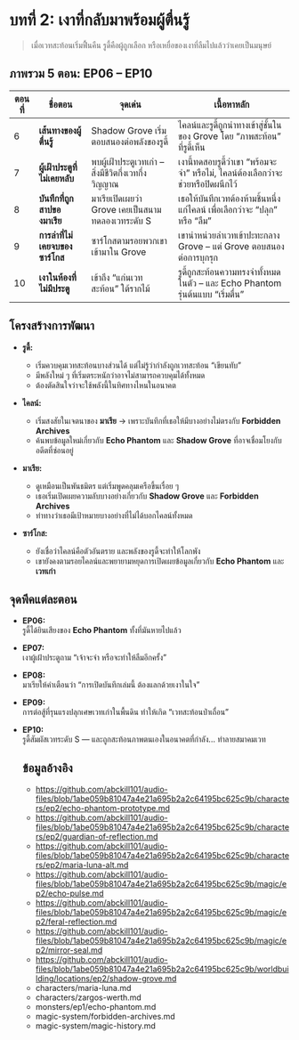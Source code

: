 # บทที่ 2: เงาที่กลับมาพร้อมผู้ตื่นรู้

> เมื่อเวทสะท้อนเริ่มฟื้นคืน รูดี้คือผู้ถูกเลือก หรือเหยื่อของเงาที่ลืมไปแล้วว่าเคยเป็นมนุษย์

## ภาพรวม 5 ตอน: EP06 – EP10

| ตอนที่ | ชื่อตอน                       | จุดเด่น                                                        | เนื้อหาหลัก                                                                 |
|--------|--------------------------------|----------------------------------------------------------------|-----------------------------------------------------------------------------|
| 6      | **เส้นทางของผู้ตื่นรู้**       | Shadow Grove เริ่มตอบสนองต่อพลังของรูดี้                    | ไคลน์และรูดี้ถูกนำทางเข้าสู่ชั้นในของ Grove โดย “ภาพสะท้อน” ที่รูดี้เห็น |
| 7      | **ผู้เฝ้าประตูที่ไม่เคยหลับ**  | พบผู้เฝ้าประตูเวทเก่า – สิ่งมีชีวิตกึ่งเวทกึ่งวิญญาณ          | เงานี้ทดสอบรูดี้ว่าเขา “พร้อมจะจำ” หรือไม่, ไคลน์ต้องเลือกว่าจะช่วยหรือปิดผนึกไว้ |
| 8      | **บันทึกที่ถูกสาปของมาเรีย**  | มาเรียเปิดเผยว่า Grove เคยเป็นสนามทดลองเวทระดับ S            | เธอให้บันทึกเวทต้องห้ามชิ้นหนึ่งแก่ไคลน์ เพื่อเลือกว่าจะ “ปลุก” หรือ “ลืม” |
| 9      | **การล่าที่ไม่เคยจบของซาร์โกส** | ซาร์โกสตามรอยพวกเขาเข้ามาใน Grove                           | เขานำหน่วยล่าเวทเข้าปะทะกลาง Grove – แต่ Grove ตอบสนองต่อการบุกรุก    |
| 10     | **เงาในห้องที่ไม่มีประตู**     | เข้าถึง “แก่นเวทสะท้อน” ใต้รากไม้                            | รูดี้ถูกสะท้อนความทรงจำทั้งหมดในตัว – และ Echo Phantom รุ่นต้นแบบ “เริ่มตื่น” |

## โครงสร้างการพัฒนา

- **รูดี้:**  
  - เริ่มควบคุมเวทสะท้อนบางส่วนได้ แต่ไม่รู้ว่ากำลังถูกเวทสะท้อน “เขียนทับ”
  - มีพลังใหม่ ๆ ที่เริ่มตระหนักว่าอาจไม่สามารถควบคุมได้ทั้งหมด
  - ต้องตัดสินใจว่าจะใช้พลังนี้ในทิศทางไหนในอนาคต

- **ไคลน์:**  
  - เริ่มสงสัยในเจตนาของ **มาเรีย** → เพราะบันทึกที่เธอให้มีบางอย่างไม่ตรงกับ **Forbidden Archives**
  - ค้นพบข้อมูลใหม่เกี่ยวกับ **Echo Phantom** และ **Shadow Grove** ที่อาจเชื่อมโยงกับอดีตที่ซ่อนอยู่

- **มาเรีย:**  
  - ดูเหมือนเป็นพันธมิตร แต่เริ่มพูดคลุมเครือขึ้นเรื่อย ๆ
  - เธอเริ่มเปิดเผยความลับบางอย่างเกี่ยวกับ **Shadow Grove** และ **Forbidden Archives**
  - ท่าทางว่าเธอมีเป้าหมายบางอย่างที่ไม่ได้บอกไคลน์ทั้งหมด

- **ซาร์โกส:**  
  - ยังเชื่อว่าไคลน์คือตัวอันตราย และพลังของรูดี้จะทำให้โลกพัง
  - เขายังคงตามรอยไคลน์และพยายามหยุดการเปิดเผยข้อมูลเกี่ยวกับ **Echo Phantom** และ **เวทเก่า**

## จุดพีคแต่ละตอน

- **EP06:**  
  รูดี้ได้ยินเสียงของ **Echo Phantom** ทั้งที่มันหายไปแล้ว
- **EP07:**  
  เงาผู้เฝ้าประตูถาม “เจ้าจะจำ หรือจะทำให้ลืมอีกครั้ง”
- **EP08:**  
  มาเรียให้คำเตือนว่า “การเปิดบันทึกเล่มนี้ ต้องแลกด้วยเงาในใจ”
- **EP09:**  
  การต่อสู้ที่รุนแรงปลุกเศษเวทเก่าในพื้นดิน ทำให้เกิด “เวทสะท้อนป่าเถื่อน”
- **EP10:**  
  รูดี้สัมผัสเวทระดับ S — และถูกสะท้อนภาพตนเองในอนาคตที่กำลัง... ทำลายสมาคมเวท
  
  ## ข้อมูลอ้างอิง
  - https://github.com/abckill101/audio-files/blob/1abe059b81047a4e21a695b2a2c64195bc625c9b/characters/ep2/echo-phantom-prototype.md
  - https://github.com/abckill101/audio-files/blob/1abe059b81047a4e21a695b2a2c64195bc625c9b/characters/ep2/guardian-of-reflection.md
  - https://github.com/abckill101/audio-files/blob/1abe059b81047a4e21a695b2a2c64195bc625c9b/characters/ep2/maria-luna-alt.md
  - https://github.com/abckill101/audio-files/blob/1abe059b81047a4e21a695b2a2c64195bc625c9b/magic/ep2/echo-pulse.md
  - https://github.com/abckill101/audio-files/blob/1abe059b81047a4e21a695b2a2c64195bc625c9b/magic/ep2/feral-reflection.md
  - https://github.com/abckill101/audio-files/blob/1abe059b81047a4e21a695b2a2c64195bc625c9b/magic/ep2/mirror-seal.md
  - https://github.com/abckill101/audio-files/blob/1abe059b81047a4e21a695b2a2c64195bc625c9b/worldbuilding/locations/ep2/shadow-grove.md
  - characters/maria-luna.md
  - characters/zargos-werth.md
  - monsters/ep1/echo-phantom.md
  - magic-system/forbidden-archives.md
  - magic-system/magic-history.md
